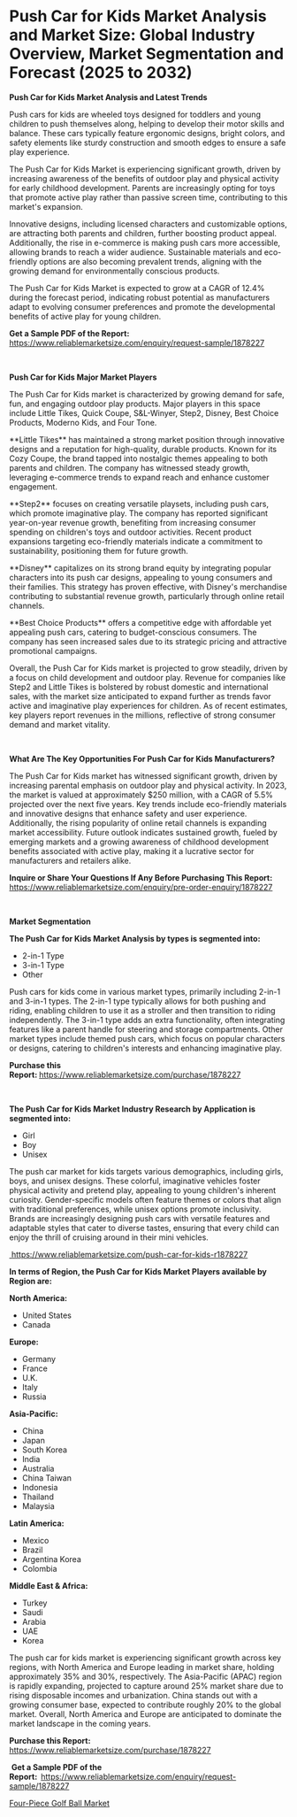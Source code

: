 <p><h1>Push Car for Kids Market Analysis and Market Size: Global Industry Overview, Market Segmentation and Forecast (2025 to 2032)</h1></p><p><strong>Push Car for Kids Market Analysis and Latest Trends</strong></p>
<p><p>Push cars for kids are wheeled toys designed for toddlers and young children to push themselves along, helping to develop their motor skills and balance. These cars typically feature ergonomic designs, bright colors, and safety elements like sturdy construction and smooth edges to ensure a safe play experience. </p><p>The Push Car for Kids Market is experiencing significant growth, driven by increasing awareness of the benefits of outdoor play and physical activity for early childhood development. Parents are increasingly opting for toys that promote active play rather than passive screen time, contributing to this market's expansion. </p><p>Innovative designs, including licensed characters and customizable options, are attracting both parents and children, further boosting product appeal. Additionally, the rise in e-commerce is making push cars more accessible, allowing brands to reach a wider audience. Sustainable materials and eco-friendly options are also becoming prevalent trends, aligning with the growing demand for environmentally conscious products.</p><p>The Push Car for Kids Market is expected to grow at a CAGR of 12.4% during the forecast period, indicating robust potential as manufacturers adapt to evolving consumer preferences and promote the developmental benefits of active play for young children.</p></p>
<p><strong>Get a Sample PDF of the Report:&nbsp;</strong> <a href="https://www.reliablemarketsize.com/enquiry/request-sample/1878227?utm_campaign=2212&utm_medium=2&utm_source=Github&utm_content=ia&utm_term=10022025&utm_id=push-car-for-kids">https://www.reliablemarketsize.com/enquiry/request-sample/1878227</a></p>
<p>&nbsp;</p>
<p><strong>Push Car for Kids Major Market Players</strong></p>
<p><p>The Push Car for Kids market is characterized by growing demand for safe, fun, and engaging outdoor play products. Major players in this space include Little Tikes, Quick Coupe, S&L-Winyer, Step2, Disney, Best Choice Products, Moderno Kids, and Four Tone.</p><p>**Little Tikes** has maintained a strong market position through innovative designs and a reputation for high-quality, durable products. Known for its Cozy Coupe, the brand tapped into nostalgic themes appealing to both parents and children. The company has witnessed steady growth, leveraging e-commerce trends to expand reach and enhance customer engagement.</p><p>**Step2** focuses on creating versatile playsets, including push cars, which promote imaginative play. The company has reported significant year-on-year revenue growth, benefiting from increasing consumer spending on children's toys and outdoor activities. Recent product expansions targeting eco-friendly materials indicate a commitment to sustainability, positioning them for future growth.</p><p>**Disney** capitalizes on its strong brand equity by integrating popular characters into its push car designs, appealing to young consumers and their families. This strategy has proven effective, with Disney's merchandise contributing to substantial revenue growth, particularly through online retail channels.</p><p>**Best Choice Products** offers a competitive edge with affordable yet appealing push cars, catering to budget-conscious consumers. The company has seen increased sales due to its strategic pricing and attractive promotional campaigns.</p><p>Overall, the Push Car for Kids market is projected to grow steadily, driven by a focus on child development and outdoor play. Revenue for companies like Step2 and Little Tikes is bolstered by robust domestic and international sales, with the market size anticipated to expand further as trends favor active and imaginative play experiences for children. As of recent estimates, key players report revenues in the millions, reflective of strong consumer demand and market vitality.</p></p>
<p>&nbsp;</p>
<p><strong>What Are The Key Opportunities For Push Car for Kids Manufacturers?</strong></p>
<p><p>The Push Car for Kids market has witnessed significant growth, driven by increasing parental emphasis on outdoor play and physical activity. In 2023, the market is valued at approximately $250 million, with a CAGR of 5.5% projected over the next five years. Key trends include eco-friendly materials and innovative designs that enhance safety and user experience. Additionally, the rising popularity of online retail channels is expanding market accessibility. Future outlook indicates sustained growth, fueled by emerging markets and a growing awareness of childhood development benefits associated with active play, making it a lucrative sector for manufacturers and retailers alike.</p></p>
<p><strong>Inquire or Share Your Questions If Any Before Purchasing This Report:</strong> <a href="https://www.reliablemarketsize.com/enquiry/pre-order-enquiry/1878227?utm_campaign=2212&utm_medium=2&utm_source=Github&utm_content=ia&utm_term=10022025&utm_id=push-car-for-kids">https://www.reliablemarketsize.com/enquiry/pre-order-enquiry/1878227</a></p>
<p>&nbsp;</p>
<p><strong>Market Segmentation</strong></p>
<p><strong>The Push Car for Kids Market Analysis by types is segmented into:</strong></p>
<p><ul><li>2-in-1 Type</li><li>3-in-1 Type</li><li>Other</li></ul></p>
<p><p>Push cars for kids come in various market types, primarily including 2-in-1 and 3-in-1 types. The 2-in-1 type typically allows for both pushing and riding, enabling children to use it as a stroller and then transition to riding independently. The 3-in-1 type adds an extra functionality, often integrating features like a parent handle for steering and storage compartments. Other market types include themed push cars, which focus on popular characters or designs, catering to children's interests and enhancing imaginative play.</p></p>
<p><strong>Purchase this Report:&nbsp;</strong><a href="https://www.reliablemarketsize.com/purchase/1878227?utm_campaign=2212&utm_medium=2&utm_source=Github&utm_content=ia&utm_term=10022025&utm_id=push-car-for-kids">https://www.reliablemarketsize.com/purchase/1878227</a></p>
<p>&nbsp;</p>
<p><strong>The Push Car for Kids Market Industry Research by Application is segmented into:</strong></p>
<p><ul><li>Girl</li><li>Boy</li><li>Unisex</li></ul></p>
<p><p>The push car market for kids targets various demographics, including girls, boys, and unisex designs. These colorful, imaginative vehicles foster physical activity and pretend play, appealing to young children's inherent curiosity. Gender-specific models often feature themes or colors that align with traditional preferences, while unisex options promote inclusivity. Brands are increasingly designing push cars with versatile features and adaptable styles that cater to diverse tastes, ensuring that every child can enjoy the thrill of cruising around in their mini vehicles.</p></p>
<p><a href="https://www.reliablemarketsize.com/push-car-for-kids-r1878227?utm_campaign=2212&utm_medium=2&utm_source=Github&utm_content=ia&utm_term=10022025&utm_id=push-car-for-kids">&nbsp;https://www.reliablemarketsize.com/push-car-for-kids-r1878227</a></p>
<p><strong>In terms of Region, the Push Car for Kids Market Players available by Region are:</strong></p>
<p>
    <p> <strong> North America: </strong>
        <ul>
            <li>United States</li>
            <li>Canada</li>
        </ul>
        </p> 
    <p> <strong> Europe: </strong>
        <ul>
            <li>Germany</li>
            <li>France</li>
            <li>U.K.</li>
            <li>Italy</li>
            <li>Russia</li>
        </ul>
        </p> 
    <p> <strong> Asia-Pacific: </strong>
        <ul>
            <li>China</li>
            <li>Japan</li>
            <li>South Korea</li>
            <li>India</li>
            <li>Australia</li>
            <li>China Taiwan</li>
            <li>Indonesia</li>
            <li>Thailand</li>
            <li>Malaysia</li>
        </ul>
        </p> 
    <p> <strong> Latin America: </strong>
        <ul>
            <li>Mexico</li>
            <li>Brazil</li>
            <li>Argentina Korea</li>
            <li>Colombia</li>
        </ul>
        </p> 
    <p> <strong> Middle East & Africa: </strong>
        <ul>
            <li>Turkey</li>
            <li>Saudi</li>
            <li>Arabia</li>
            <li>UAE</li>
            <li>Korea</li>
        </ul>
    </p>
    </p>
<p><p>The push car for kids market is experiencing significant growth across key regions, with North America and Europe leading in market share, holding approximately 35% and 30%, respectively. The Asia-Pacific (APAC) region is rapidly expanding, projected to capture around 25% market share due to rising disposable incomes and urbanization. China stands out with a growing consumer base, expected to contribute roughly 20% to the global market. Overall, North America and Europe are anticipated to dominate the market landscape in the coming years.</p></p>
<p><strong>Purchase this Report: </strong><a href="https://www.reliablemarketsize.com/purchase/1878227?utm_campaign=2212&utm_medium=2&utm_source=Github&utm_content=ia&utm_term=10022025&utm_id=push-car-for-kids">https://www.reliablemarketsize.com/purchase/1878227</a></p>
<p>&nbsp;<strong>Get a Sample PDF of the Report:&nbsp;&nbsp;</strong><a href="https://www.reliablemarketsize.com/enquiry/request-sample/1878227?utm_campaign=2212&utm_medium=2&utm_source=Github&utm_content=ia&utm_term=10022025&utm_id=push-car-for-kids">https://www.reliablemarketsize.com/enquiry/request-sample/1878227</a></p>
<p><strong></strong></p>
<p><p><a href="https://github.com/gullattedenna/Market-Research-Report-List-1/blob/main/four-piece-golf-ball-market.md?utm_campaign=2212&utm_medium=2&utm_source=Github&utm_content=ia&utm_term=10022025&utm_id=push-car-for-kids">Four-Piece Golf Ball Market</a></p></p>